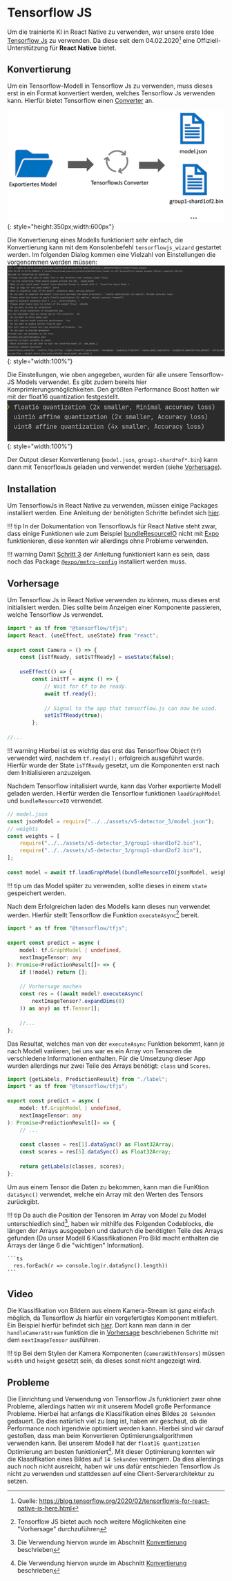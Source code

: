 # Tensorflow JS

Um die trainierte KI in React Native zu verwenden, war unsere erste Idee [Tensorflow Js](https://www.tensorflow.org/js)
zu verwenden. Da diese seit dem 04.02.2020[^1] eine Offiziell-Unterstützung für **React Native** bietet.

## Konvertierung

Um ein Tensorflow-Modell in Tensorflow Js zu verwenden, muss dieses erst in ein Format konvertiert werden, welches
Tensorflow Js verwenden kann. Hierfür bietet Tensorflow
einen [Converter](https://www.tensorflow.org/js/guide/conversion) an.

![TensorflowJS Konvertierung](../assets/images/app/convert_tensorflow_js.png){: style="height:350px;width:600px"}

Die Konvertierung eines Modells funktioniert sehr einfach, die Konvertierung kann mit dem
Konsolenbefehl `tensorflowjs_wizard` gestartet werden. Im folgenden Dialog kommen eine Vielzahl von Einstellungen die
vorgenommen werden müssen:
![](../assets/images/konv.png){: style="width:100%"}

Die Einstellungen, wie oben angegeben, wurden für alle unsere Tensorflow-JS Models verwendet. Es gibt zudem bereits hier
Komprimierungsmöglichkeiten. Den größten Performance Boost hatten wir mit der float16 quantization festgestellt.
![](../assets/images/small.png){: style="width:100%"}

Der Output dieser Konvertierung (`model.json`, `group1-shard*of*.bin`) kann dann mit TensorflowJs geladen und verwendet
werden (siehe [Vorhersage](#vorhersage)).

## Installation

Um TensorflowJs in React Native zu verwenden, müssen einige Packages installiert werden. Eine Anleitung der benötigten
Schritte befindet sich [hier](https://www.npmjs.com/package/@tensorflow/tfjs-react-native#expo-compatibility).

!!! tip In der Dokumentation von TensorflowJs für React Native steht zwar, dass einige Funktionen wie zum
Beispiel [bundleResourceIO](https://js.tensorflow.org/api_react_native/latest/#bundleResourceIO) nicht
mit [Expo](https://expo.io/) funktionieren, diese konnten wir allerdings ohne Probleme verwenden.

!!! warning Damit [Schritt 3](https://www.npmjs.com/package/@tensorflow/tfjs-react-native#step-3-configure-metro) der
Anleitung funktioniert kann es sein, dass noch das
Package [`@expo/metro-config`](https://www.npmjs.com/package/@expo/metro-config) installiert werden muss.

## Vorhersage

Um Tensorflow Js in React Native verwenden zu können, muss dieses erst initialisiert werden. Dies sollte beim Anzeigen
einer Komponente passieren, welche Tensorflow Js verwendet.

```ts
import * as tf from "@tensorflow/tfjs";
import React, {useEffect, useState} from "react";

export const Camera = () => {
    const [isTfReady, setIsTfReady] = useState(false);

    useEffect(() => {
        const initTf = async () => {
            // Wait for tf to be ready.
            await tf.ready();

            // Signal to the app that tensorflow.js can now be used.
            setIsTfReady(true);
        };

//...
```

!!! warning Hierbei ist es wichtig das erst das Tensorflow Object (`tf`) verwendet wird, nachdem `tf.ready();`
erfolgreich ausgeführt wurde. Hierfür wurde der State `isTfReady`
gesetzt, um die Komponenten erst nach dem Initialisieren anzuzeigen.

Nachdem Tensorflow initalisiert wurde, kann das Vorher exportierte Modell geladen werden. Hierfür werden die Tensorflow
funktionen `loadGraphModel` und `bundleResourceIO` verwendet.

```ts
// model.json
const jsonModel = require("../../assets/v5-detector_3/model.json");
// weights
const weights = [
    require("../../assets/v5-detector_3/group1-shard1of2.bin"),
    require("../../assets/v5-detector_3/group1-shard2of2.bin"),
];

const model = await tf.loadGraphModel(bundleResourceIO(jsonModel, weights));
```

!!! tip um das Model später zu verwenden, sollte dieses in einem `state` gespeichert werden.

Nach dem Erfolgreichen laden des Modells kann dieses nun verwendet werden. Hierfür stellt Tensorflow die
Funktion `executeAsync`[^2] bereit.

```ts
import * as tf from "@tensorflow/tfjs";

export const predict = async (
    model: tf.GraphModel | undefined,
    nextImageTensor: any
): Promise<PredictionResult[]> => {
    if (!model) return [];

    // Vorhersage machen
    const res = ((await model?.executeAsync(
        nextImageTensor?.expandDims(0)
    )) as any) as tf.Tensor[];

    //...
};
```

Das Resultat, welches man von der `executeAsync` Funktion bekommt, kann je nach Modell variieren, bei uns war es ein
Array von Tensoren die verschiedene Informationen enthalten. Für die Umsetzung dieser App wurden allerdings nur zwei
Teile des Arrays benötigt:
`class` und `Scores`.

```ts
import {getLabels, PredictionResult} from "./label";
import * as tf from "@tensorflow/tfjs";

export const predict = async (
    model: tf.GraphModel | undefined,
    nextImageTensor: any
): Promise<PredictionResult[]> => {
    // ...

    const classes = res[1].dataSync() as Float32Array;
    const scores = res[5].dataSync() as Float32Array;

    return getLabels(classes, scores);
};
```

Um aus einem Tensor die Daten zu bekommen, kann man die FunKtion `dataSync()` verwendet, welche ein Array mit den Werten
des Tensors zurückgibt.

!!! tip Da auch die Position der Tensoren im Array von Model zu Model unterschiedlich sind[^3], haben wir mithilfe des
Folgenden Codeblocks, die längen der Arrays ausgegeben und dadurch die benötigten Teile des Arrays gefunden (Da unser
Modell 6 Klassifikationen Pro Bild macht enthalten die Arrays der länge 6 die "wichtigen" Information).

    ```ts
      res.forEach(r => console.log(r.dataSync().length))
    ```

## Video

Die Klassifikation von Bildern aus einem Kamera-Stream ist ganz einfach möglich, da Tensorflow Js hierfür ein
vorgefertigtes Komponent mitliefert. Ein Beispiel hierfür befindet
sich [hier](https://js.tensorflow.org/api_react_native/latest/#cameraWithTensors). Dort kann man dann in
der `handleCameraStream` funktion die in [Vorhersage](#vorhersage) beschriebenen Schritte mit dem `nextImageTensor`
ausführen.

!!! tip Bei dem Stylen der Kamera Komponenten (`cameraWithTensors`) müssen `width` und `height` gesetzt sein, da dieses
sonst nicht angezeigt wird.

## Probleme

Die Einrichtung und Verwendung von Tensorflow Js funktioniert zwar ohne Probleme, allerdings hatten wir mit unserem
Modell große Performance Probleme. Hierbei hat anfangs die Klassifikation eines Bildes `20 Sekunden` gedauert. Da dies
natürlich viel zu lang ist, haben wir geschaut, ob die Performance noch irgendwie optimiert werden kann. Hierbei sind
wir darauf gestoßen, dass man beim Konvertieren Optimierungsalgorithmen verwenden kann. Bei unserem Modell hat
der `float16 quantization` Optimierung am besten funktioniert[^3]. Mit dieser Optimierung konnten wir die Klassifikation
eines Bildes auf `14 Sekunden` verringern. Da dies allerdings auch noch nicht ausreicht, haben wir uns dafür entschieden
Tensorflow Js nicht zu verwenden und stattdessen auf eine Client-Serverarchitektur zu setzen.

[^1]: Quelle: https://blog.tensorflow.org/2020/02/tensorflowjs-for-react-native-is-here.html
[^2]: Tensorflow JS bietet auch noch weitere Möglichkeiten eine "Vorhersage" durchzuführen
[^3]: Die Verwendung hiervon wurde im Abschnitt [Konvertierung](#konvertierung) beschrieben